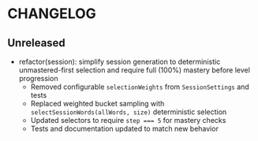 # CHANGELOG

## Unreleased

- refactor(session): simplify session generation to deterministic unmastered-first selection and require full (100%) mastery before level progression
  - Removed configurable `selectionWeights` from `SessionSettings` and tests
  - Replaced weighted bucket sampling with `selectSessionWords(allWords, size)` deterministic selection
  - Updated selectors to require `step === 5` for mastery checks
  - Tests and documentation updated to match new behavior
